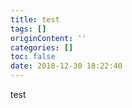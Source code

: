 ```yaml
---
title: test
tags: []
originContent: ''
categories: []
toc: false
date: 2018-12-30 18:22:40
---
```


test